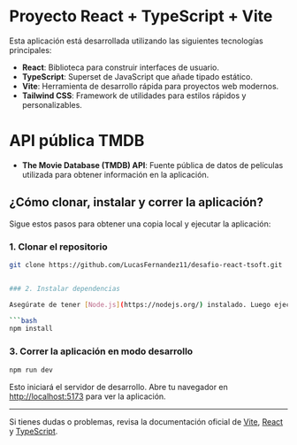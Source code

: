 # Proyecto React + TypeScript + Vite

Esta aplicación está desarrollada utilizando las siguientes tecnologías principales:

- **React**: Biblioteca para construir interfaces de usuario.
- **TypeScript**: Superset de JavaScript que añade tipado estático.
- **Vite**: Herramienta de desarrollo rápida para proyectos web modernos.
- **Tailwind CSS**: Framework de utilidades para estilos rápidos y personalizables.


# API pública TMDB
- **The Movie Database (TMDB) API**: Fuente pública de datos de películas utilizada para obtener información en la aplicación.

## ¿Cómo clonar, instalar y correr la aplicación?

Sigue estos pasos para obtener una copia local y ejecutar la aplicación:

### 1. Clonar el repositorio

```bash
git clone https://github.com/LucasFernandez11/desafio-react-tsoft.git


### 2. Instalar dependencias

Asegúrate de tener [Node.js](https://nodejs.org/) instalado. Luego ejecuta:

```bash
npm install
```

### 3. Correr la aplicación en modo desarrollo

```bash
npm run dev
```

Esto iniciará el servidor de desarrollo. Abre tu navegador en [http://localhost:5173](http://localhost:5173) para ver la aplicación.

---

Si tienes dudas o problemas, revisa la documentación oficial de [Vite](https://vitejs.dev/), [React](https://react.dev/) y [TypeScript](https://www.typescriptlang.org/).
